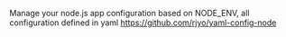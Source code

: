 Manage your node.js app configuration based on NODE_ENV, all configuration defined in yaml
https://github.com/rjyo/yaml-config-node

